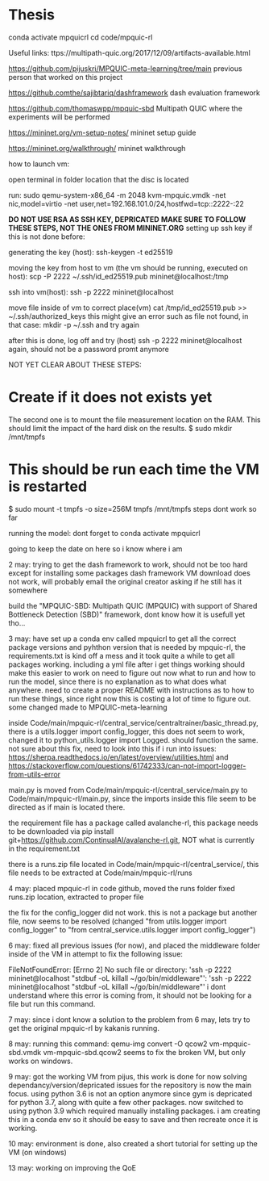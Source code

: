 # Thesis
conda activate mpquicrl
cd code/mpquic-rl

Useful links:
ttps://multipath-quic.org/2017/12/09/artifacts-available.html 

https://github.com/pijuskri/MPQUIC-meta-learning/tree/main
previous person that worked on this project


https://github.comthe/sajibtariq/dashframework
dash evaluation framework

https://github.com/thomaswpp/mpquic-sbd
Multipath QUIC where the experiments will be performed


https://mininet.org/vm-setup-notes/
mininet setup guide

https://mininet.org/walkthrough/
mininet walkthrough



how to launch vm:

open terminal in folder location that the disc is located

run:
sudo qemu-system-x86_64 -m 2048 kvm-mpquic.vmdk -net nic,model=virtio -net user,net=192.168.101.0/24,hostfwd=tcp::2222-:22


**DO NOT USE RSA AS SSH KEY, DEPRICATED**
**MAKE SURE TO FOLLOW THESE STEPS, NOT THE ONES FROM MININET.ORG**
setting up ssh key if this is not done before:

generating the key (host):
ssh-keygen -t ed25519

moving the key from host to vm (the vm should be running, executed on host):
scp -P 2222 ~/.ssh/id_ed25519.pub mininet@localhost:/tmp

ssh into vm(host):
ssh -p 2222 mininet@localhost


move file inside of vm to correct place(vm)
cat /tmp/id_ed25519.pub >> ~/.ssh/authorized_keys
this might give an error such as file not found, in that case:
mkdir -p ~/.ssh
and try again

after this is done, log off and try (host)
ssh -p 2222 mininet@localhost
again, should not be a password promt anymore





NOT YET CLEAR ABOUT THESE STEPS:
# Create if it does not exists yet
The second one is to mount the file measurement location on the RAM. This should limit the impact of the hard disk on the results.
$ sudo mkdir /mnt/tmpfs
# This should be run each time the VM is restarted
$ sudo mount -t tmpfs -o size=256M tmpfs /mnt/tmpfs
steps dont work so far



running the model: dont forget to conda activate mpquicrl



going to keep the date on here so i know where i am

2 may:
trying to get the dash framework to work, should not be too hard except for installing some packages
dash framework VM download does not work, will probably email the original creator asking if he still has it somewhere

build the "MPQUIC-SBD: Multipath QUIC (MPQUIC) with support of Shared Bottleneck Detection (SBD)" framework, dont know how it is usefull yet tho...


3 may:
have set up a conda env called mpquicrl to get all the correct package versions and pyhthon version that is needed by mpquic-rl, the requirements.txt is kind off a mess and it took quite a while to get all packages working.
including a yml file after i get things working should make this easier to work on
need to figure out now what to run and how to run the model, since there is no explanation as to what does what anywhere. need to create a proper README with instructions as to how to run these things, since right now this is costing a lot of time to figure out.
some changed made to MPQUIC-meta-learning

inside Code/main/mpquic-rl/central_service/centraltrainer/basic_thread.py, there is a utils.logger import config_logger, this does not seem to work, changed it to python_utils.logger import Logged. should function the same.
not sure about this fix, need to look into this if i run into issues: https://sherpa.readthedocs.io/en/latest/overview/utilities.html and https://stackoverflow.com/questions/61742333/can-not-import-logger-from-utils-error

main.py is moved from Code/main/mpquic-rl/central_service/main.py to Code/main/mpquic-rl/main.py, since the imports inside this file seem to be directed as if main is located there.

the requirement file has a package called avalanche-rl, this package needs to be downloaded via pip install git+https://github.com/ContinualAI/avalanche-rl.git, NOT what is currently in the requirement.txt

there is a runs.zip file located in Code/main/mpquic-rl/central_service/, this file needs to be extracted at Code/main/mpquic-rl/runs


4 may:
placed mpquic-rl in code github, moved the runs folder
fixed runs.zip location, extracted to proper file

the fix for the config_logger did not work. this is not a package but another file, now seems to be resolved (changed "from utils.logger import config_logger" to "from central_service.utils.logger import config_logger")

6 may:
fixed all previous issues (for now), and placed the middleware folder inside of the VM in attempt to fix the following issue:

FileNotFoundError: [Errno 2] No such file or directory: 'ssh -p 2222 mininet@localhost "stdbuf -oL killall ~/go/bin/middleware"': 'ssh -p 2222 mininet@localhost "stdbuf -oL killall ~/go/bin/middleware"'
i dont understand where this error is coming from, it should not be looking for  a file but run this command.


7 may:
since i dont know a solution to the problem from 6 may, lets try to get the original mpquic-rl by kakanis running.

8 may:
running this command: qemu-img convert -O qcow2 vm-mpquic-sbd.vmdk vm-mpquic-sbd.qcow2
seems to fix the broken VM, but only works on windows.

9 may:
got the working VM from pijus, this work is done for now
solving dependancy/version/depricated issues for the repository is now the main focus.
using python 3.6 is not an option anymore since gym is depricated for python 3.7, along with quite a few other packages.
now switched to using python 3.9 which required manually installing packages. i am creating this in a conda env so it should be easy to save and then recreate once it is working.

10 may:
environment is done, also created a short tutorial for setting up the VM (on windows)


13 may:
working on improving the QoE

